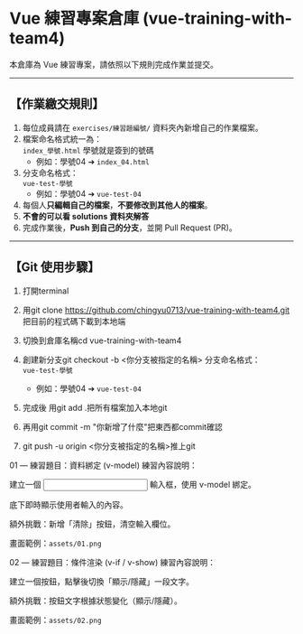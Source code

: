 # Vue 練習專案倉庫 (vue-training-with-team4)

本倉庫為 Vue 練習專案，請依照以下規則完成作業並提交。

---

## 【作業繳交規則】

1. 每位成員請在 `exercises/練習題編號/` 資料夾內新增自己的作業檔案。
2. 檔案命名格式統一為：  
   `index_學號.html`
    學號就是簽到的號碼
   - 例如：學號04 ➔ `index_04.html`
3. 分支命名格式：  
   `vue-test-學號`
   - 例如：學號04 ➔ `vue-test-04`
4. 每個人**只編輯自己的檔案**，**不要修改到其他人的檔案**。
5. **不會的可以看 solutions 資料夾解答**
6. 完成作業後，**Push 到自己的分支**，並開 Pull Request (PR)。

---

## 【Git 使用步驟】


1. 打開terminal
2. 用git clone https://github.com/chingyu0713/vue-training-with-team4.git 把目前的程式碼下載到本地端
3. 切換到倉庫名稱cd vue-training-with-team4

4. 創建新分支git checkout -b <你分支被指定的名稱>
 分支命名格式：  
   `vue-test-學號`
   - 例如：學號04 ➔ `vue-test-04`

5. 完成後 用git add .把所有檔案加入本地git
6. 再用git commit -m "你新增了什麼"把東西都commit確認
7. git push -u origin <你分支被指定的名稱>推上git

01 — 練習題目：資料綁定 (v-model)
練習內容說明：

建立一個 <input> 輸入框，使用 v-model 綁定。

底下即時顯示使用者輸入的內容。

額外挑戰：新增「清除」按鈕，清空輸入欄位。

畫面範例：`assets/01.png`


02 — 練習題目：條件渲染 (v-if / v-show)
練習內容說明：

建立一個按鈕，點擊後切換「顯示/隱藏」一段文字。

額外挑戰：按鈕文字根據狀態變化（顯示/隱藏）。

畫面範例：`assets/02.png`

